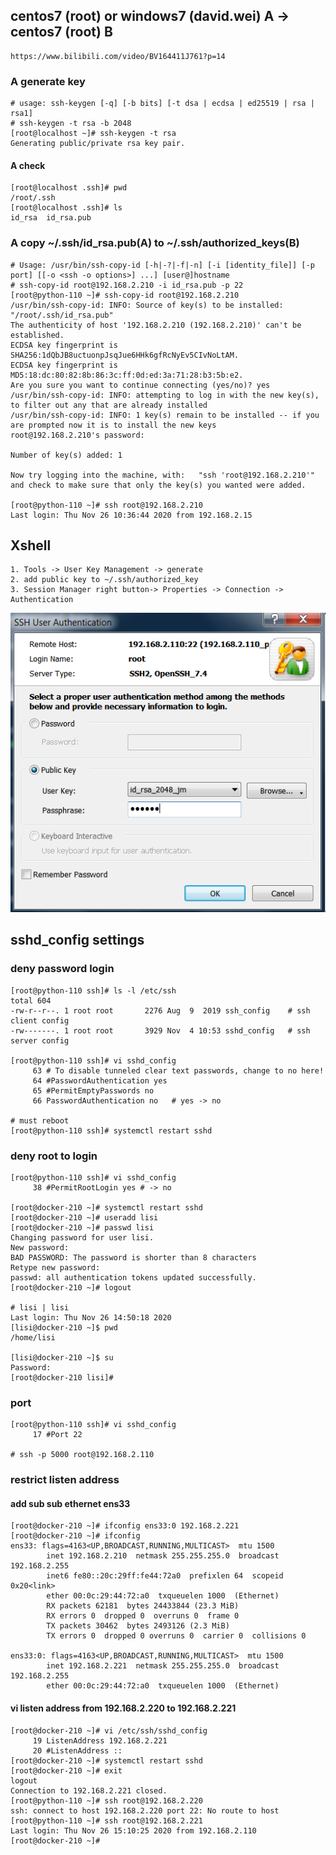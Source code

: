 ## centos7 (root) or windows7 (david.wei) A -> centos7 (root) B
```text
https://www.bilibili.com/video/BV164411J761?p=14
```
### A generate key
    # usage: ssh-keygen [-q] [-b bits] [-t dsa | ecdsa | ed25519 | rsa | rsa1]
    # ssh-keygen -t rsa -b 2048
    [root@localhost ~]# ssh-keygen -t rsa
    Generating public/private rsa key pair.
    
#### A check
    [root@localhost .ssh]# pwd
    /root/.ssh
    [root@localhost .ssh]# ls
    id_rsa  id_rsa.pub

### A copy ~/.ssh/id_rsa.pub(A) to ~/.ssh/authorized_keys(B) 
```shell script
# Usage: /usr/bin/ssh-copy-id [-h|-?|-f|-n] [-i [identity_file]] [-p port] [[-o <ssh -o options>] ...] [user@]hostname
# ssh-copy-id root@192.168.2.210 -i id_rsa.pub -p 22
[root@python-110 ~]# ssh-copy-id root@192.168.2.210
/usr/bin/ssh-copy-id: INFO: Source of key(s) to be installed: "/root/.ssh/id_rsa.pub"
The authenticity of host '192.168.2.210 (192.168.2.210)' can't be established.
ECDSA key fingerprint is SHA256:1dQbJB8uctuonpJsqJue6HHk6gfRcNyEv5CIvNoLtAM.
ECDSA key fingerprint is MD5:18:dc:80:82:8b:86:3c:ff:0d:ed:3a:71:28:b3:5b:e2.
Are you sure you want to continue connecting (yes/no)? yes
/usr/bin/ssh-copy-id: INFO: attempting to log in with the new key(s), to filter out any that are already installed
/usr/bin/ssh-copy-id: INFO: 1 key(s) remain to be installed -- if you are prompted now it is to install the new keys
root@192.168.2.210's password: 

Number of key(s) added: 1

Now try logging into the machine, with:   "ssh 'root@192.168.2.210'"
and check to make sure that only the key(s) you wanted were added.

[root@python-110 ~]# ssh root@192.168.2.210
Last login: Thu Nov 26 10:36:44 2020 from 192.168.2.15
```

## Xshell
```text
1. Tools -> User Key Management -> generate
2. add public key to ~/.ssh/authorized_key
3. Session Manager right button-> Properties -> Connection -> Authentication
```
![image text](./pictures/key.png)

## sshd_config settings
### deny password login
```shell script
[root@python-110 ssh]# ls -l /etc/ssh 
total 604
-rw-r--r--. 1 root root       2276 Aug  9  2019 ssh_config    # ssh client config
-rw-------. 1 root root       3929 Nov  4 10:53 sshd_config   # ssh server config

[root@python-110 ssh]# vi sshd_config 
     63 # To disable tunneled clear text passwords, change to no here!
     64 #PasswordAuthentication yes
     65 #PermitEmptyPasswords no
     66 PasswordAuthentication no   # yes -> no

# must reboot
[root@python-110 ssh]# systemctl restart sshd
```
### deny root to login
```shell script
[root@python-110 ssh]# vi sshd_config
     38 #PermitRootLogin yes # -> no

[root@docker-210 ~]# systemctl restart sshd
[root@docker-210 ~]# useradd lisi
[root@docker-210 ~]# passwd lisi
Changing password for user lisi.
New password: 
BAD PASSWORD: The password is shorter than 8 characters
Retype new password: 
passwd: all authentication tokens updated successfully.
[root@docker-210 ~]# logout

# lisi | lisi
Last login: Thu Nov 26 14:50:18 2020
[lisi@docker-210 ~]$ pwd
/home/lisi

[lisi@docker-210 ~]$ su
Password: 
[root@docker-210 lisi]# 
```

### port
```shell script
[root@python-110 ssh]# vi sshd_config
     17 #Port 22

# ssh -p 5000 root@192.168.2.110
```
### restrict listen address
#### add sub sub ethernet ens33
```shell script
[root@docker-210 ~]# ifconfig ens33:0 192.168.2.221
[root@docker-210 ~]# ifconfig
ens33: flags=4163<UP,BROADCAST,RUNNING,MULTICAST>  mtu 1500
        inet 192.168.2.210  netmask 255.255.255.0  broadcast 192.168.2.255
        inet6 fe80::20c:29ff:fe44:72a0  prefixlen 64  scopeid 0x20<link>
        ether 00:0c:29:44:72:a0  txqueuelen 1000  (Ethernet)
        RX packets 62181  bytes 24433844 (23.3 MiB)
        RX errors 0  dropped 0  overruns 0  frame 0
        TX packets 30462  bytes 2493126 (2.3 MiB)
        TX errors 0  dropped 0 overruns 0  carrier 0  collisions 0

ens33:0: flags=4163<UP,BROADCAST,RUNNING,MULTICAST>  mtu 1500
        inet 192.168.2.221  netmask 255.255.255.0  broadcast 192.168.2.255
        ether 00:0c:29:44:72:a0  txqueuelen 1000  (Ethernet)
```
#### vi listen address from 192.168.2.220 to 192.168.2.221
```shell script
[root@docker-210 ~]# vi /etc/ssh/sshd_config 
     19 ListenAddress 192.168.2.221
     20 #ListenAddress ::
[root@docker-210 ~]# systemctl restart sshd
[root@docker-210 ~]# exit
logout
Connection to 192.168.2.221 closed.
[root@python-110 ~]# ssh root@192.168.2.220
ssh: connect to host 192.168.2.220 port 22: No route to host
[root@python-110 ~]# ssh root@192.168.2.221
Last login: Thu Nov 26 15:10:25 2020 from 192.168.2.110
[root@docker-210 ~]# 
```
